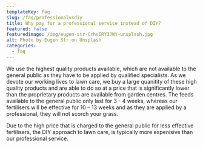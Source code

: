 ```yaml
---
templateKey: faq
slug: /faq/professionalvsdiy
title: Why pay for a professional service instead of DIY?
featured: false
featuredimage: /img/eugen-str-CrhsIRY3JWY-unsplash.jpg
alt: Photo by Eugen Str on Unsplash
categories:
  - faq
---
```



We use the highest quality products available, which are not available to the general public as they have to be applied by qualified specialists. As we devote our working lives to lawn care, we buy a large quanitity of these high quality products and are able to do so at a price that is significantly lower than the proprietary products are available from garden centres. The feeds available to the general public only last for 3 - 4 weeks, whereas our fertilisers will be effective for 10 – 13 weeks and as they are applied by a professional, they will not scorch your grass. 

Due to the high price that is charged to the general public for less effective fertilisers, the DIY approach to lawn care, is typically more expenisive than our professional service. 